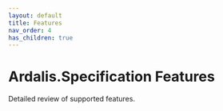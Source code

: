 ```yaml
---
layout: default
title: Features
nav_order: 4
has_children: true
---
```


# Ardalis.Specification Features

Detailed review of supported features.

